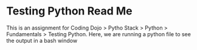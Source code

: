 # Testing Python Read Me

This is an assignment for Coding Dojo > Pytho Stack > Python > Fundamentals > Testing Python.
Here, we are running a python file to see the output in a bash window